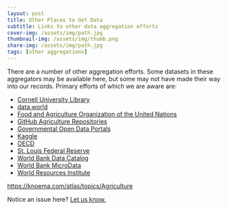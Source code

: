 ```yaml
---
layout: post
title: Other Places to Get Data
subtitle: Links to other data aggregation efforts
cover-img: /assets/img/path.jpg
thumbnail-img: /assets/img/thumb.png
share-img: /assets/img/path.jpg
tags: [other aggregations]
---
```


There are a number of other aggregation efforts. Some datasets in these aggregators may be available here, but some may not have made their way into our records. Primary efforts of which we are aware are:

- [Cornell University Library](https://guides.library.cornell.edu/ag-food-data-guide/ag-food-data-sources)
- [data.world](https://data.world/datasets/agriculture)
- [Food and Agriculture Organization of the United Nations](http://www.fao.org/statistics/en/)
- [GitHub Agriculture Repositories](https://github.com/search?q=agriculture+data&type=repositories)
- [Governmental Open Data Portals](https://dataportals.org/search)
- [Kaggle](https://www.kaggle.com/datasets)
- [OECD](https://data.oecd.org/agriculture.htm)
- [St. Louis Federal Reserve](https://fred.stlouisfed.org/tags/series?t=agriculture)
- [World Bank Data Catalog](https://datacatalog.worldbank.org/)
- [World Bank MicroData](https://microdata.worldbank.org/index.php/home)
- [World Resources Institute](https://datasets.wri.org/)

https://knoema.com/atlas/topics/Agriculture





Notice an issue here? [Let us know.](https://docs.google.com/forms/d/e/1FAIpQLSfFLEtWSlfe6gwBaoe-9OfE4BjtwaVx3IQg9ZsfCIJDrujrbA/viewform?usp=pp_url&entry.677199195=2021-03-02-other-aggregations)
